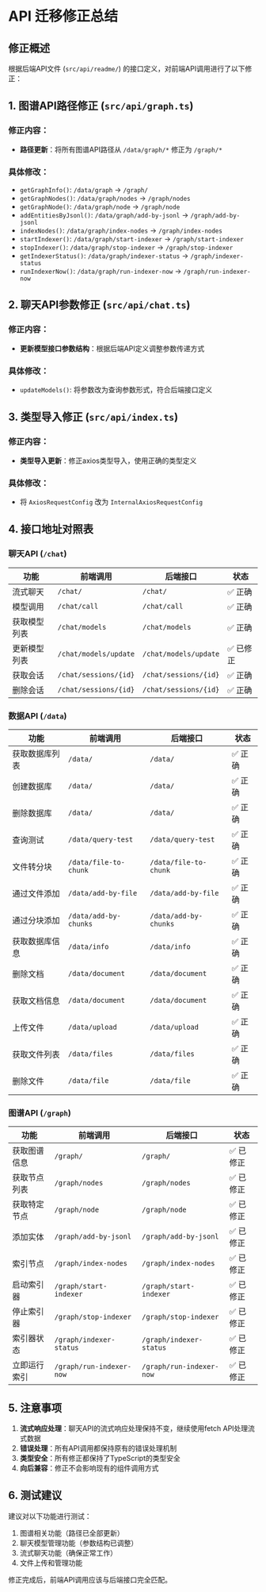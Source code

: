 # API 迁移修正总结

## 修正概述

根据后端API文件 (`src/api/readme/`) 的接口定义，对前端API调用进行了以下修正：

## 1. 图谱API路径修正 (`src/api/graph.ts`)

### 修正内容：
- **路径更新**：将所有图谱API路径从 `/data/graph/*` 修正为 `/graph/*`

### 具体修改：
- `getGraphInfo()`: `/data/graph` → `/graph/`
- `getGraphNodes()`: `/data/graph/nodes` → `/graph/nodes`
- `getGraphNode()`: `/data/graph/node` → `/graph/node`
- `addEntitiesByJsonl()`: `/data/graph/add-by-jsonl` → `/graph/add-by-jsonl`
- `indexNodes()`: `/data/graph/index-nodes` → `/graph/index-nodes`
- `startIndexer()`: `/data/graph/start-indexer` → `/graph/start-indexer`
- `stopIndexer()`: `/data/graph/stop-indexer` → `/graph/stop-indexer`
- `getIndexerStatus()`: `/data/graph/indexer-status` → `/graph/indexer-status`
- `runIndexerNow()`: `/data/graph/run-indexer-now` → `/graph/run-indexer-now`

## 2. 聊天API参数修正 (`src/api/chat.ts`)

### 修正内容：
- **更新模型接口参数结构**：根据后端API定义调整参数传递方式

### 具体修改：
- `updateModels()`: 将参数改为查询参数形式，符合后端接口定义

## 3. 类型导入修正 (`src/api/index.ts`)

### 修正内容：
- **类型导入更新**：修正axios类型导入，使用正确的类型定义

### 具体修改：
- 将 `AxiosRequestConfig` 改为 `InternalAxiosRequestConfig`

## 4. 接口地址对照表

### 聊天API (`/chat`)
| 功能 | 前端调用 | 后端接口 | 状态 |
|------|----------|----------|------|
| 流式聊天 | `/chat/` | `/chat/` | ✅ 正确 |
| 模型调用 | `/chat/call` | `/chat/call` | ✅ 正确 |
| 获取模型列表 | `/chat/models` | `/chat/models` | ✅ 正确 |
| 更新模型列表 | `/chat/models/update` | `/chat/models/update` | ✅ 已修正 |
| 获取会话 | `/chat/sessions/{id}` | `/chat/sessions/{id}` | ✅ 正确 |
| 删除会话 | `/chat/sessions/{id}` | `/chat/sessions/{id}` | ✅ 正确 |

### 数据API (`/data`)
| 功能 | 前端调用 | 后端接口 | 状态 |
|------|----------|----------|------|
| 获取数据库列表 | `/data/` | `/data/` | ✅ 正确 |
| 创建数据库 | `/data/` | `/data/` | ✅ 正确 |
| 删除数据库 | `/data/` | `/data/` | ✅ 正确 |
| 查询测试 | `/data/query-test` | `/data/query-test` | ✅ 正确 |
| 文件转分块 | `/data/file-to-chunk` | `/data/file-to-chunk` | ✅ 正确 |
| 通过文件添加 | `/data/add-by-file` | `/data/add-by-file` | ✅ 正确 |
| 通过分块添加 | `/data/add-by-chunks` | `/data/add-by-chunks` | ✅ 正确 |
| 获取数据库信息 | `/data/info` | `/data/info` | ✅ 正确 |
| 删除文档 | `/data/document` | `/data/document` | ✅ 正确 |
| 获取文档信息 | `/data/document` | `/data/document` | ✅ 正确 |
| 上传文件 | `/data/upload` | `/data/upload` | ✅ 正确 |
| 获取文件列表 | `/data/files` | `/data/files` | ✅ 正确 |
| 删除文件 | `/data/file` | `/data/file` | ✅ 正确 |

### 图谱API (`/graph`)
| 功能 | 前端调用 | 后端接口 | 状态 |
|------|----------|----------|------|
| 获取图谱信息 | `/graph/` | `/graph/` | ✅ 已修正 |
| 获取节点列表 | `/graph/nodes` | `/graph/nodes` | ✅ 已修正 |
| 获取特定节点 | `/graph/node` | `/graph/node` | ✅ 已修正 |
| 添加实体 | `/graph/add-by-jsonl` | `/graph/add-by-jsonl` | ✅ 已修正 |
| 索引节点 | `/graph/index-nodes` | `/graph/index-nodes` | ✅ 已修正 |
| 启动索引器 | `/graph/start-indexer` | `/graph/start-indexer` | ✅ 已修正 |
| 停止索引器 | `/graph/stop-indexer` | `/graph/stop-indexer` | ✅ 已修正 |
| 索引器状态 | `/graph/indexer-status` | `/graph/indexer-status` | ✅ 已修正 |
| 立即运行索引 | `/graph/run-indexer-now` | `/graph/run-indexer-now` | ✅ 已修正 |

## 5. 注意事项

1. **流式响应处理**：聊天API的流式响应处理保持不变，继续使用fetch API处理流式数据
2. **错误处理**：所有API调用都保持原有的错误处理机制
3. **类型安全**：所有修正都保持了TypeScript的类型安全
4. **向后兼容**：修正不会影响现有的组件调用方式

## 6. 测试建议

建议对以下功能进行测试：
1. 图谱相关功能（路径已全部更新）
2. 聊天模型管理功能（参数结构已调整）
3. 流式聊天功能（确保正常工作）
4. 文件上传和管理功能

修正完成后，前端API调用应该与后端接口完全匹配。
